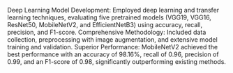 Deep Learning Model Development: Employed deep learning and transfer learning techniques, evaluating five pretrained models (VGG19, VGG16, ResNet50, MobileNetV2, and EfficientNetB3) using accuracy, recall, precision, and F1-score.
Comprehensive Methodology: Included data collection, preprocessing with image augmentation, and extensive model training and validation.
Superior Performance: MobileNetV2 achieved the best performance with an accuracy of 98.16%, recall of 0.96, precision of 0.99, and an F1-score of 0.98, significantly outperforming existing methods.
